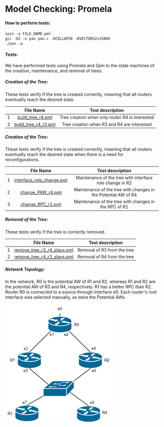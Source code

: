 # Model Checking: Promela

#### How to perform tests:
```
spin -a FILE_NAME.pml
gcc -O2 -o pan pan.c -DCOLLAPSE -DVECTORSZ=15000
./pan -a
```

#### Tests:
We have performed tests using Promela and Spin to the state machines of the creation, maintenance, and removal of trees.

##### Creation of the Tree:

 These tests verify if the tree is created correctly, meaning that all routers eventually reach the desired state.


 |   | File Name | Test description |
 |:---:|:---:|:---:|
 | 1 | [build_tree_r4.pml](./Build_Tree/R4_in/build_tree_r4.pml) | Tree creation when only router R4 is interested |
 | 2 | [build_tree_r4_r3.pml](./Build_Tree/R3_R4_in/build_tree_r4_r3.pml) | Tree creation when R3 and R4 are interested |
 
##### Creation of the Tree:

 These tests verify if the tree is created correctly, meaning that all routers eventually reach the desired state when there is a need for reconfigurations.

 |   | File Name | Test description |
 |:---:|:---:|:---:|
 | 1 | [interface_role_change.pml](./Maintain_Tree/Interface_Role_Change_R2/interface_role_change.pml) | Maintenance of the tree with interface role change in R2 |
 | 2 | [change_PAW_r4.pml](./Maintain_Tree/Change_PotentialAW_R4/change_PAW_r4.pml) | Maintenance of the tree with changes in the Potential AW of R4 |
 | 3 | [change_RPC_r1.pml](./Maintain_Tree/Change_RPC_R1/change_RPC_r1.pml) | Maintenance of the tree with changes in the RPC of R1 |

##### Removal of the Tree:

 These tests verify if the tree is correctly removed.

 |   | File Name | Test description |
 |:---:|:---:|:---:|
 | 1 | [remove_tree_r3_r4_stays.pml](./Remove_Tree/R3_R4_in_and_R3_removed/remove_tree_r3_r4_stays.pml) | Removal of R3 from the tree |
 | 2 | [remove_tree_r4_r3_stays.pml](./Remove_Tree/R3_R4_in_and_R4_removed/remove_tree_r4_r3_stays.pml) | Removal of R4 from the tree |

##### Network Topology:

 In the network, R0 is the potential AW of R1 and R2, whereas R1 and R2 are the potential AW of R3 and R4, respectively. R1 has a better RPC than R2. Router R0 is connected to a source through interface e0. Each router's root interface was selected manually, as were the Potential AWs.

 ![Promela Topologies](./Promela_network.png)